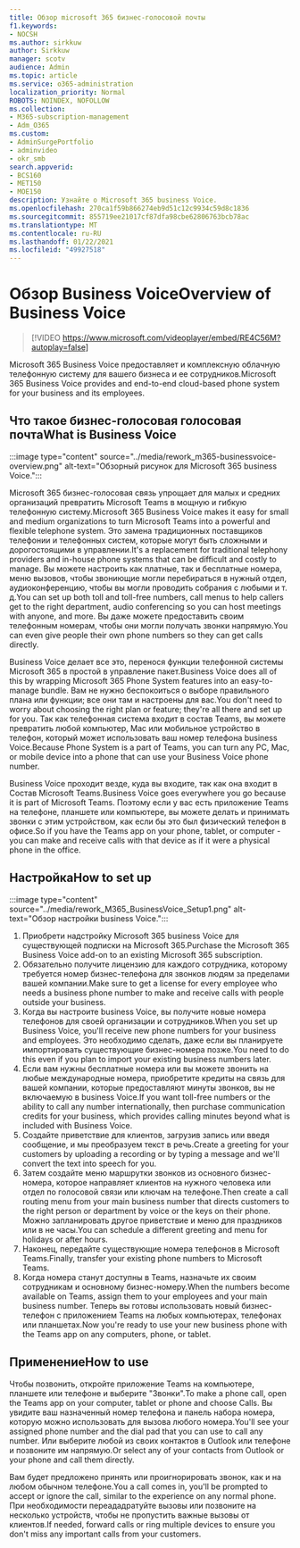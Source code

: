 ```yaml
---
title: Обзор microsoft 365 бизнес-голосовой почты
f1.keywords:
- NOCSH
ms.author: sirkkuw
author: Sirkkuw
manager: scotv
audience: Admin
ms.topic: article
ms.service: o365-administration
localization_priority: Normal
ROBOTS: NOINDEX, NOFOLLOW
ms.collection:
- M365-subscription-management
- Adm_O365
ms.custom:
- AdminSurgePortfolio
- adminvideo
- okr_smb
search.appverid:
- BCS160
- MET150
- MOE150
description: Узнайте о Microsoft 365 business Voice.
ms.openlocfilehash: 270ca1f59b866274eb9d51c12c9934c59d8c1836
ms.sourcegitcommit: 855719ee21017cf87dfa98cbe62806763bcb78ac
ms.translationtype: MT
ms.contentlocale: ru-RU
ms.lasthandoff: 01/22/2021
ms.locfileid: "49927518"
---
```

# <a name="overview-of-business-voice"></a><span data-ttu-id="4d25a-103">Обзор Business Voice</span><span class="sxs-lookup"><span data-stu-id="4d25a-103">Overview of Business Voice</span></span>

> [!VIDEO https://www.microsoft.com/videoplayer/embed/RE4C56M?autoplay=false]

<span data-ttu-id="4d25a-104">Microsoft 365 Business Voice предоставляет и комплексную облачную телефонную систему для вашего бизнеса и ее сотрудников.</span><span class="sxs-lookup"><span data-stu-id="4d25a-104">Microsoft 365 Business Voice provides and end-to-end cloud-based phone system for your business and its employees.</span></span>

## <a name="what-is-business-voice"></a><span data-ttu-id="4d25a-105">Что такое бизнес-голосовая голосовая почта</span><span class="sxs-lookup"><span data-stu-id="4d25a-105">What is Business Voice</span></span>

:::image type="content" source="../media/rework_m365-businessvoice-overview.png" alt-text="Обзорный рисунок для Microsoft 365 business Voice.":::

<span data-ttu-id="4d25a-107">Microsoft 365 бизнес-голосовая связь упрощает для малых и средних организаций превратить Microsoft Teams в мощную и гибкую телефонную систему.</span><span class="sxs-lookup"><span data-stu-id="4d25a-107">Microsoft 365 Business Voice makes it easy for small and medium organizations to turn Microsoft Teams into a powerful and flexible telephone system.</span></span> <span data-ttu-id="4d25a-108">Это замена традиционных поставщиков телефонии и телефонных систем, которые могут быть сложными и дорогостоящими в управлении.</span><span class="sxs-lookup"><span data-stu-id="4d25a-108">It's a replacement for traditional telephony providers and in-house phone systems that can be difficult and costly to manage.</span></span> <span data-ttu-id="4d25a-109">Вы можете настроить как платные, так и бесплатные номера, меню вызовов, чтобы звониющие могли перебираться в нужный отдел, аудиоконференцию, чтобы вы могли проводить собрания с любыми и т. д.</span><span class="sxs-lookup"><span data-stu-id="4d25a-109">You can set up both toll and toll-free numbers, call menus to help callers get to the right department, audio conferencing so you can host meetings with anyone, and more.</span></span> <span data-ttu-id="4d25a-110">Вы даже можете предоставить своим телефонным номерам, чтобы они могли получать звонки напрямую.</span><span class="sxs-lookup"><span data-stu-id="4d25a-110">You can even give people their own phone numbers so they can get calls directly.</span></span>

<span data-ttu-id="4d25a-111">Business Voice делает все это, перенося функции телефонной системы Microsoft 365 в простой в управление пакет.</span><span class="sxs-lookup"><span data-stu-id="4d25a-111">Business Voice does all of this by wrapping Microsoft 365 Phone System features into an easy-to-manage bundle.</span></span> <span data-ttu-id="4d25a-112">Вам не нужно беспокоиться о выборе правильного плана или функции; все они там и настроены для вас.</span><span class="sxs-lookup"><span data-stu-id="4d25a-112">You don't need to worry about choosing the right plan or feature; they're all there and set up for you.</span></span> <span data-ttu-id="4d25a-113">Так как телефонная система входит в состав Teams, вы можете превратить любой компьютер, Mac или мобильное устройство в телефон, который может использовать ваш номер телефона business Voice.</span><span class="sxs-lookup"><span data-stu-id="4d25a-113">Because Phone System is a part of Teams, you can turn any PC, Mac, or mobile device into a phone that can use your Business Voice phone number.</span></span>

<span data-ttu-id="4d25a-114">Business Voice проходит везде, куда вы входите, так как она входит в Состав Microsoft Teams.</span><span class="sxs-lookup"><span data-stu-id="4d25a-114">Business Voice goes everywhere you go because it is part of Microsoft Teams.</span></span> <span data-ttu-id="4d25a-115">Поэтому если у вас есть приложение Teams на телефоне, планшете или компьютере, вы можете делать и принимать звонки с этим устройством, как если бы это был физический телефон в офисе.</span><span class="sxs-lookup"><span data-stu-id="4d25a-115">So if you have the Teams app on your phone, tablet, or computer - you can make and receive calls with that device as if it were a physical phone in the office.</span></span>

## <a name="how-to-set-up"></a><span data-ttu-id="4d25a-116">Настройка</span><span class="sxs-lookup"><span data-stu-id="4d25a-116">How to set up</span></span>

:::image type="content" source="../media/rework_M365_BusinessVoice_Setup1.png" alt-text="Обзор настройки business Voice.":::

1. <span data-ttu-id="4d25a-118">Приобрети надстройку Microsoft 365 business Voice для существующей подписки на Microsoft 365.</span><span class="sxs-lookup"><span data-stu-id="4d25a-118">Purchase the Microsoft 365 Business Voice add-on to an existing Microsoft 365 subscription.</span></span>
1. <span data-ttu-id="4d25a-119">Обязательно получите лицензию для каждого сотрудника, которому требуется номер бизнес-телефона для звонков людям за пределами вашей компании.</span><span class="sxs-lookup"><span data-stu-id="4d25a-119">Make sure to get a license for every employee who needs a business phone number to make and receive calls with people outside your business.</span></span>
1. <span data-ttu-id="4d25a-120">Когда вы настроите business Voice, вы получите новые номера телефонов для своей организации и сотрудников.</span><span class="sxs-lookup"><span data-stu-id="4d25a-120">When you set up Business Voice, you'll receive new phone numbers for your business and employees.</span></span> <span data-ttu-id="4d25a-121">Это необходимо сделать, даже если вы планируете импортировать существующие бизнес-номера позже.</span><span class="sxs-lookup"><span data-stu-id="4d25a-121">You need to do this even if you plan to import your existing business numbers later.</span></span>
1. <span data-ttu-id="4d25a-122">Если вам нужны бесплатные номера или вы можете звонить на любые международные номера, приобретите кредиты на связь для вашей компании, которые предоставляют минуты звонков, вы не включаемую в business Voice.</span><span class="sxs-lookup"><span data-stu-id="4d25a-122">If you want toll-free numbers or the ability to call any number internationally, then purchase communication credits for your business, which provides calling minutes beyond what is included with Business Voice.</span></span>
1. <span data-ttu-id="4d25a-123">Создайте приветствие для клиентов, загрузив запись или введя сообщение, и мы преобразуем текст в речь.</span><span class="sxs-lookup"><span data-stu-id="4d25a-123">Create a greeting for your customers by uploading a recording or by typing a message and we'll convert the text into speech for you.</span></span>
1. <span data-ttu-id="4d25a-124">Затем создайте меню маршрутки звонков из основного бизнес-номера, которое направляет клиентов на нужного человека или отдел по голосовой связи или ключам на телефоне.</span><span class="sxs-lookup"><span data-stu-id="4d25a-124">Then create a call routing menu from your main business number that directs customers to the right person or department by voice or the keys on their phone.</span></span> <span data-ttu-id="4d25a-125">Можно запланировать другое приветствие и меню для праздников или в не часы.</span><span class="sxs-lookup"><span data-stu-id="4d25a-125">You can schedule a different greeting and menu for holidays or after hours.</span></span>
1. <span data-ttu-id="4d25a-126">Наконец, передайте существующие номера телефонов в Microsoft Teams.</span><span class="sxs-lookup"><span data-stu-id="4d25a-126">Finally, transfer your existing phone numbers to Microsoft Teams.</span></span>
1. <span data-ttu-id="4d25a-127">Когда номера станут доступны в Teams, назначьте их своим сотрудникам и основному бизнес-номеру.</span><span class="sxs-lookup"><span data-stu-id="4d25a-127">When the numbers become available on Teams, assign them to your employees and your main business number.</span></span> <span data-ttu-id="4d25a-128">Теперь вы готовы использовать новый бизнес-телефон с приложением Teams на любых компьютерах, телефонах или планшетах.</span><span class="sxs-lookup"><span data-stu-id="4d25a-128">Now you're ready to use your new business phone with the Teams app on any computers, phone, or tablet.</span></span>

## <a name="how-to-use"></a><span data-ttu-id="4d25a-129">Применение</span><span class="sxs-lookup"><span data-stu-id="4d25a-129">How to use</span></span>

<span data-ttu-id="4d25a-130">Чтобы позвонить, откройте приложение Teams на компьютере, планшете или телефоне и выберите "Звонки".</span><span class="sxs-lookup"><span data-stu-id="4d25a-130">To make a phone call, open the Teams app on your computer, tablet or phone and choose Calls.</span></span> <span data-ttu-id="4d25a-131">Вы увидите ваш назначенный номер телефона и панель набора номера, которую можно использовать для вызова любого номера.</span><span class="sxs-lookup"><span data-stu-id="4d25a-131">You'll see your assigned phone number and the dial pad that you can use to call any number.</span></span> <span data-ttu-id="4d25a-132">Или выберите любой из своих контактов в Outlook или телефоне и позвоните им напрямую.</span><span class="sxs-lookup"><span data-stu-id="4d25a-132">Or select any of your contacts from Outlook or your phone and call them directly.</span></span>

<span data-ttu-id="4d25a-133">Вам будет предложено принять или проигнорировать звонок, как и на любом обычном телефоне.</span><span class="sxs-lookup"><span data-stu-id="4d25a-133">You a call comes in, you'll be prompted to accept or ignore the call, similar to the experience on any normal phone.</span></span> <span data-ttu-id="4d25a-134">При необходимости переададратуйте вызовы или позвоните на несколько устройств, чтобы не пропустить важные вызовы от клиентов.</span><span class="sxs-lookup"><span data-stu-id="4d25a-134">If needed, forward calls or ring multiple devices to ensure you don't miss any important calls from your customers.</span></span>